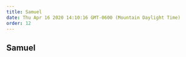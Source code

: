 ```yaml
---
title: Samuel
date: Thu Apr 16 2020 14:10:16 GMT-0600 (Mountain Daylight Time)
order: 12
---
```


## Samuel